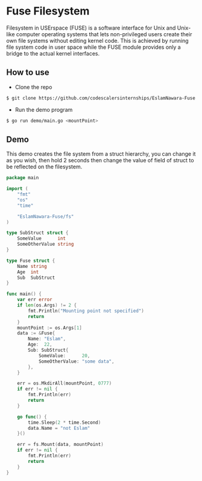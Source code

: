 # Fuse Filesystem
Filesystem in USErspace (FUSE) is a software interface for Unix and Unix-like computer operating systems that lets non-privileged users create their own file systems without editing kernel code. This is achieved by running file system code in user space while the FUSE module provides only a bridge to the actual kernel interfaces. 

## How to use 
- Clone the repo
```sh
$ git clone https://github.com/codescalersinternships/EslamNawara-Fuse
```
- Run the demo program
```sh
$ go run demo/main.go <mountPoint>
```

## Demo
This demo creates the file system from a struct hierarchy, you can change it as you wish, then hold 2 seconds then change the value of field of struct to be reflected on the filesystem.
```go
package main

import (
	"fmt"
	"os"
	"time"

	"EslamNawara-Fuse/fs"
)

type SubStruct struct {
	SomeValue      int
	SomeOtherValue string
}

type Fuse struct {
	Name string
	Age  int
	Sub  SubStruct
}

func main() {
	var err error
	if len(os.Args) != 2 {
		fmt.Println("Mounting point not specified")
		return
	}
	mountPoint := os.Args[1]
	data := &Fuse{
		Name: "Eslam",
		Age:  22,
		Sub: SubStruct{
			SomeValue:      20,
			SomeOtherValue: "some data",
		},
	}

	err = os.MkdirAll(mountPoint, 0777)
	if err != nil {
		fmt.Println(err)
		return
	}

	go func() {
		time.Sleep(2 * time.Second)
		data.Name = "not Eslam"
	}()

	err = fs.Mount(data, mountPoint)
	if err != nil {
		fmt.Println(err)
		return
	}
}
```
